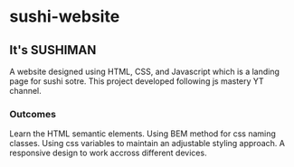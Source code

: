 # sushi-website

## It's SUSHIMAN 
A website designed using HTML, CSS, and Javascript which is a landing page for sushi sotre.
This project developed following js mastery YT channel.
### Outcomes 
Learn the HTML semantic elements.
Using BEM method for css naming classes.
Using css variables to maintain an adjustable styling approach.
A responsive design to work accross different devices.
